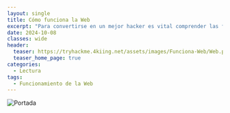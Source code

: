 ```yaml
---
layout: single
title: Cómo funciona la Web
excerpt: "Para convertirse en un mejor hacker es vital comprender las funciones subyacentes de la red mundial y qué la hace funcionar."
date: 2024-10-08
classes: wide
header:
  teaser: https://tryhackme.4kiing.net/assets/images/Funciona-Web/Web.png
  teaser_home_page: true
categories:
  - Lectura
tags:
  - Funcionamiento de la Web
---
```


![Portada](https://tryhackme.4kiing.net/assets/images/Funciona-Web/Portada.png)


